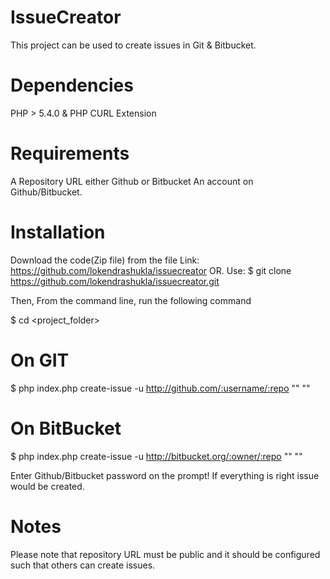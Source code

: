 IssueCreator
============

This project can be used to create issues in Git & Bitbucket.

Dependencies
============

PHP > 5.4.0 &
PHP CURL Extension

Requirements
============
A Repository URL either Github or Bitbucket
An account on Github/Bitbucket.

Installation
============

Download the code(Zip file) from the file Link: https://github.com/lokendrashukla/issuecreator
OR. Use:
$ git clone https://github.com/lokendrashukla/issuecreator.git <destination folder>

Then, From the command line, run the following command

$ cd <project_folder>

On GIT
======
$ php index.php create-issue -u <git-username> http://github.com/:username/:repo "<issue-title>" "<issue-description>"

On BitBucket
============
$ php index.php create-issue -u <bitbucket-username> http://bitbucket.org/:owner/:repo "<issue-title>" "<issue-description>"

Enter Github/Bitbucket password on the prompt! If everything is right issue would be created.

Notes
=====
Please note that repository URL must be public and it should be configured such that others can create issues.


